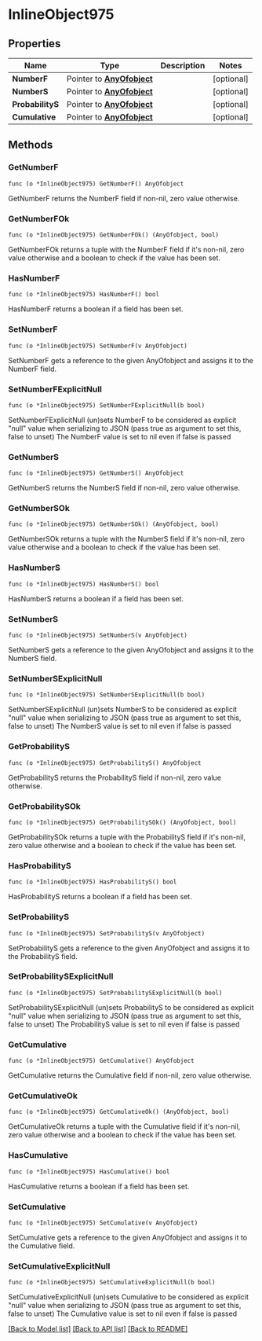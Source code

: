 # InlineObject975

## Properties

Name | Type | Description | Notes
------------ | ------------- | ------------- | -------------
**NumberF** | Pointer to [**AnyOfobject**](anyOf&lt;object&gt;.md) |  | [optional] 
**NumberS** | Pointer to [**AnyOfobject**](anyOf&lt;object&gt;.md) |  | [optional] 
**ProbabilityS** | Pointer to [**AnyOfobject**](anyOf&lt;object&gt;.md) |  | [optional] 
**Cumulative** | Pointer to [**AnyOfobject**](anyOf&lt;object&gt;.md) |  | [optional] 

## Methods

### GetNumberF

`func (o *InlineObject975) GetNumberF() AnyOfobject`

GetNumberF returns the NumberF field if non-nil, zero value otherwise.

### GetNumberFOk

`func (o *InlineObject975) GetNumberFOk() (AnyOfobject, bool)`

GetNumberFOk returns a tuple with the NumberF field if it's non-nil, zero value otherwise
and a boolean to check if the value has been set.

### HasNumberF

`func (o *InlineObject975) HasNumberF() bool`

HasNumberF returns a boolean if a field has been set.

### SetNumberF

`func (o *InlineObject975) SetNumberF(v AnyOfobject)`

SetNumberF gets a reference to the given AnyOfobject and assigns it to the NumberF field.

### SetNumberFExplicitNull

`func (o *InlineObject975) SetNumberFExplicitNull(b bool)`

SetNumberFExplicitNull (un)sets NumberF to be considered as explicit "null" value
when serializing to JSON (pass true as argument to set this, false to unset)
The NumberF value is set to nil even if false is passed
### GetNumberS

`func (o *InlineObject975) GetNumberS() AnyOfobject`

GetNumberS returns the NumberS field if non-nil, zero value otherwise.

### GetNumberSOk

`func (o *InlineObject975) GetNumberSOk() (AnyOfobject, bool)`

GetNumberSOk returns a tuple with the NumberS field if it's non-nil, zero value otherwise
and a boolean to check if the value has been set.

### HasNumberS

`func (o *InlineObject975) HasNumberS() bool`

HasNumberS returns a boolean if a field has been set.

### SetNumberS

`func (o *InlineObject975) SetNumberS(v AnyOfobject)`

SetNumberS gets a reference to the given AnyOfobject and assigns it to the NumberS field.

### SetNumberSExplicitNull

`func (o *InlineObject975) SetNumberSExplicitNull(b bool)`

SetNumberSExplicitNull (un)sets NumberS to be considered as explicit "null" value
when serializing to JSON (pass true as argument to set this, false to unset)
The NumberS value is set to nil even if false is passed
### GetProbabilityS

`func (o *InlineObject975) GetProbabilityS() AnyOfobject`

GetProbabilityS returns the ProbabilityS field if non-nil, zero value otherwise.

### GetProbabilitySOk

`func (o *InlineObject975) GetProbabilitySOk() (AnyOfobject, bool)`

GetProbabilitySOk returns a tuple with the ProbabilityS field if it's non-nil, zero value otherwise
and a boolean to check if the value has been set.

### HasProbabilityS

`func (o *InlineObject975) HasProbabilityS() bool`

HasProbabilityS returns a boolean if a field has been set.

### SetProbabilityS

`func (o *InlineObject975) SetProbabilityS(v AnyOfobject)`

SetProbabilityS gets a reference to the given AnyOfobject and assigns it to the ProbabilityS field.

### SetProbabilitySExplicitNull

`func (o *InlineObject975) SetProbabilitySExplicitNull(b bool)`

SetProbabilitySExplicitNull (un)sets ProbabilityS to be considered as explicit "null" value
when serializing to JSON (pass true as argument to set this, false to unset)
The ProbabilityS value is set to nil even if false is passed
### GetCumulative

`func (o *InlineObject975) GetCumulative() AnyOfobject`

GetCumulative returns the Cumulative field if non-nil, zero value otherwise.

### GetCumulativeOk

`func (o *InlineObject975) GetCumulativeOk() (AnyOfobject, bool)`

GetCumulativeOk returns a tuple with the Cumulative field if it's non-nil, zero value otherwise
and a boolean to check if the value has been set.

### HasCumulative

`func (o *InlineObject975) HasCumulative() bool`

HasCumulative returns a boolean if a field has been set.

### SetCumulative

`func (o *InlineObject975) SetCumulative(v AnyOfobject)`

SetCumulative gets a reference to the given AnyOfobject and assigns it to the Cumulative field.

### SetCumulativeExplicitNull

`func (o *InlineObject975) SetCumulativeExplicitNull(b bool)`

SetCumulativeExplicitNull (un)sets Cumulative to be considered as explicit "null" value
when serializing to JSON (pass true as argument to set this, false to unset)
The Cumulative value is set to nil even if false is passed

[[Back to Model list]](../README.md#documentation-for-models) [[Back to API list]](../README.md#documentation-for-api-endpoints) [[Back to README]](../README.md)


